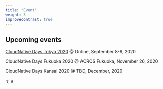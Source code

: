 ```yaml
---
title: "Event"
weight: 3
improvecontrast: true
---
```


## Upcoming events

[CloudNative Days Tokyo 2020](https://cndt2020.cloudnativedays.jp/) @ Online, September 8-9, 2020

CloudNative Days Fukuoka 2020 @ ACROS Fukuoka, November 26, 2020

CloudNative Days Kansai 2020 @ TBD, December, 2020


てぇ
